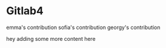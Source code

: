 # Gitlab4

emma's contribution
sofia's contribution
georgy's contribution


hey adding some more content here